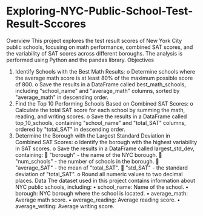 # Exploring-NYC-Public-School-Test-Result-Sccores

Overview
This project explores the test result scores of New York City public schools, focusing on math performance, combined SAT scores, and the variability of SAT scores across different boroughs. The analysis is performed using Python and the pandas library.
Objectives
1.	Identify Schools with the Best Math Results:
    o	Determine schools where the average math score is at least 80% of the maximum possible score of 800.
    o	Save the results in a DataFrame called best_math_schools, including "school_name" and "average_math" columns, sorted by "average_math" in descending order.
2.	Find the Top 10 Performing Schools Based on Combined SAT Scores:
    o	Calculate the total SAT score for each school by summing the math, reading, and writing scores.
    o	Save the results in a DataFrame called top_10_schools, containing "school_name" and "total_SAT" columns, ordered by "total_SAT" in descending order.
3.	Determine the Borough with the Largest Standard Deviation in Combined SAT Scores:
    o	Identify the borough with the highest variability in SAT scores.
    o	Save the results in a DataFrame called largest_std_dev, containing:
      	"borough" - the name of the NYC borough.
      	"num_schools" - the number of schools in the borough.
      	"average_SAT" - the mean of "total_SAT".
      	"std_SAT" - the standard deviation of "total_SAT".
    o	Round all numeric values to two decimal places.
Data
The dataset used in this project contains information about NYC public schools, including:
  •	school_name: Name of the school.
  •	borough: NYC borough where the school is located.
  •	average_math: Average math score.
  •	average_reading: Average reading score.
  •	average_writing: Average writing score.
